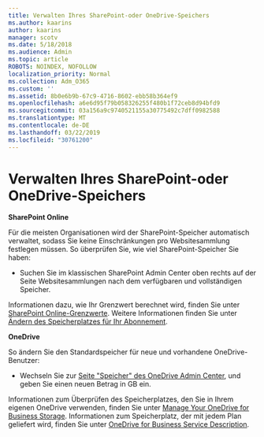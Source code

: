 ```yaml
---
title: Verwalten Ihres SharePoint-oder OneDrive-Speichers
ms.author: kaarins
author: kaarins
manager: scotv
ms.date: 5/18/2018
ms.audience: Admin
ms.topic: article
ROBOTS: NOINDEX, NOFOLLOW
localization_priority: Normal
ms.collection: Adm_O365
ms.custom: ''
ms.assetid: 8b0e6b9b-67c9-4716-8602-ebb58b364ef9
ms.openlocfilehash: a6e6d95f79b058326255f480b1f72ceb8d94bfd9
ms.sourcegitcommit: 03a156a9c9740521155a30775492c7dff0982588
ms.translationtype: MT
ms.contentlocale: de-DE
ms.lasthandoff: 03/22/2019
ms.locfileid: "30761200"
---
```

# <a name="manage-your-sharepoint-or-onedrive-storage"></a>Verwalten Ihres SharePoint-oder OneDrive-Speichers

 **SharePoint Online**
  
Für die meisten Organisationen wird der SharePoint-Speicher automatisch verwaltet, sodass Sie keine Einschränkungen pro Websitesammlung festlegen müssen. So überprüfen Sie, wie viel SharePoint-Speicher Sie haben:
  
- Suchen Sie im klassischen SharePoint Admin Center oben rechts auf der Seite Websitesammlungen nach dem verfügbaren und vollständigen Speicher.
    
Informationen dazu, wie Ihr Grenzwert berechnet wird, finden Sie unter [SharePoint Online-Grenzwerte](https://go.microsoft.com/fwlink/p/?LinkID=856113). Weitere Informationen finden Sie unter [Ändern des Speicherplatzes für Ihr Abonnement](https://go.microsoft.com/fwlink/?linkid=866428).
  
 **OneDrive**
  
So ändern Sie den Standardspeicher für neue und vorhandene OneDrive-Benutzer:
  
- Wechseln Sie zur [Seite "Speicher" des OneDrive Admin Center](https://admin.onedrive.com/?v=StorageSettings), und geben Sie einen neuen Betrag in GB ein.
    
Informationen zum Überprüfen des Speicherplatzes, den Sie in Ihrem eigenen OneDrive verwenden, finden Sie unter [Manage Your OneDrive for Business Storage](https://go.microsoft.com/fwlink/?linkid=866429). Informationen zum Speicherplatz, der mit jedem Plan geliefert wird, finden Sie unter [OneDrive for Business Service Description](https://go.microsoft.com/fwlink/p/?LinkID=826071).
  

